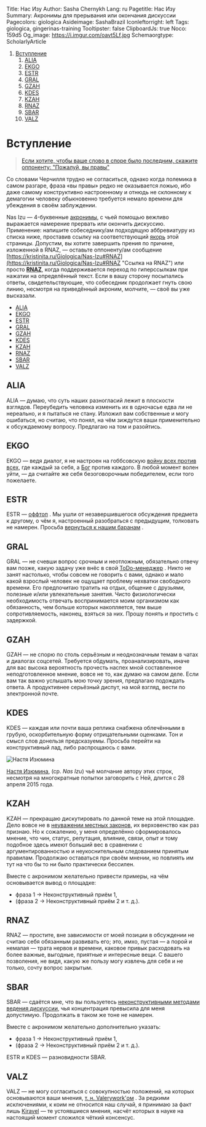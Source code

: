 Title: Нас Изу
Author: Sasha Chernykh
Lang: ru
Pagetitle: Нас Изу
Summary: Акронимы для прерывания или окончания дискуссии
Pagecolors: giologica
Asideimage: SashaBrazil
Iconleftorright: left
Tags: giologica, gingerinas-training
Tooltipster: false
ClipboardJs: true
Noco: 159d5
Og_image: https://i.imgur.com/oavt5Lf.jpg
Schemaorgtype: ScholarlyArticle

<!-- MarkdownTOC -->

1. [Вступление](#Вступление)
	1. [ALIA](#alia)
	1. [EKGO](#ekgo)
	1. [ESTR](#estr)
	1. [GRAL](#gral)
	1. [GZAH](#gzah)
	1. [KDES](#kdes)
	1. [KZAH](#kzah)
	1. [RNAZ](#rnaz)
	1. [SBAR](#sbar)
	1. [VALZ](#valz)

<!-- /MarkdownTOC -->

<a id="Вступление"></a>
# Вступление

> [Если хотите, чтобы ваше слово в споре было последним, скажите оппоненту: "Пожалуй, вы правы"](http://www.companion.ua/articles/content?id=7178 "Цитата Черчилля")

Со словами Черчилля трудно не согласиться, однако когда полемика в самом разгаре, фраза «вы правы» редко не оказывается ложью, ибо даже самому конструктивно настроенному и отнюдь не склонному к демагогии человеку обыкновенно требуется немало времени для убеждения в своём заблуждении.

Nas Izu — 4-буквенные [акронимы](http://enc-dic.com/fwords/Akronim-1543.html "Определение акронима"), с чьей помощью вежливо выражается намерение прервать или окончить дискуссию. Применение: напишите собеседнику/ам подходящую аббревиатуру из списка ниже, проставив ссылку на соответствующий [якорь](http://htmlbook.ru/samhtml/yakorya "Якорь HTML") этой страницы. Допустим, вы хотите завершить прения по причине, изложенной в RNAZ, — оставьте оппоненту/ам сообщение [https://kristinita.ru/Giologica/Nas-Izu#RNAZ](https://kristinita.ru/Giologica/Nas-Izu#RNAZ "Ссылка на RNAZ") или просто [**RNAZ**](https://kristinita.ru/Giologica/Nas-Izu#RNAZ), когда поддерживается переход по гиперссылкам при нажатии на определённый текст. Если в вашу сторону посыпались ответы, свидетельствующие, что собеседник продолжает гнуть свою линию, несмотря на приведённый акроним, молчите, — своё вы уже высказали.

+ [ALIA](#alia)
+ [EKGO](#ekgo)
+ [ESTR](#estr)
+ [GRAL](#gral)
+ [GZAH](#gzah)
+ [KDES](#kdes)
+ [KZAH](#kzah)
+ [RNAZ](#rnaz)
+ [SBAR](#sbar)
+ [VALZ](#valz)

<a id="alia"></a>
## ALIA

ALIA — думаю, что суть наших разногласий лежит в плоскости взглядов. Переубедить человека изменить их в одночасье едва ли не нереально, и я пытаться не стану. Изложил вам собственные и могу ошибаться, но считаю, что понял, на чём зиждутся ваши применительно к обсуждаемому вопросу. Предлагаю на том и разойтись.

<a id="ekgo"></a>
## EKGO

EKGO — ведя диалог, я не настроен на гоббсовскую [войну всех против всех](http://iph.ras.ru/enc_eth/103.html "Определение <<войны всех против всех>>"), где каждый за себя, а [Бог](https://vk.com/hair_in_the_wind "Бог") против каждого. В любой момент волен уйти, — да считайте же себя безоговорочным победителем, если того пожелаете.

<a id="estr"></a>
## ESTR

ESTR — [оффтоп](http://www.wikireality.ru/wiki/%D0%9E%D1%84%D1%84%D1%82%D0%BE%D0%BF%D0%B8%D0%BA "Определение оффтопа") . Мы ушли от незавершившегося обсуждения предмета к другому, о чём я, настроенный разобраться с предыдущим, толковать не намерен. Просьба [вернуться к нашим баранам](http://dic.academic.ru/dic.nsf/proverbs/11543/Вернёмся "Вернёмся к нашим баранам") .

<a id="gral"></a>
## GRAL

GRAL — не счевши вопрос срочным и неотложным, обязательно отвечу вам позже, какую задачу уже внёс в свой [ToDo-менеджер](http://www.3dnews.ru/920530 "Определение ToDo-менеджера") . Никто не занят настолько, чтобы совсем не говорить с вами, однако и мало какой взрослый человек не ощущает проблему нехватки свободного времени. Его предпочитаю тратить на отдых, общение с друзьями, полезные и/или увлекательные занятия. Чисто физиологически необходимость отвечать воспринимается моим организмом как обязанность, чем больше которых накопляется, тем выше сопротивляемость, наконец, взяться за них. Прошу понять и простить с задержкой.

<a id="gzah"></a>
## GZAH

GZAH — не спорю по столь серьёзным и неоднозначным темам в чатах и диалогах соцсетей. Требуется обдумать, проанализировать, иначе для вас высока вероятность прочесть наспех мной составленное неподготовленное мнение, вовсе не то, как думаю на самом деле. Если вам так важно услышать мою точку зрения, предлагаю подождать ответа. А продуктивнее серьёзный диспут, на мой взгляд, вести по электронной почте.

<a id="kdes"></a>
## KDES

KDES — каждая или почти ваша реплика снабжена облечёнными в грубую, оскорбительную форму отрицательными оценками. Тон и смысл слов донельзя предсказуемы. Просьба перейти на конструктивный лад, либо распрощаюсь с вами.

![Настя Изюмина](https://i.imgur.com/oavt5Lf.jpg)

[Настя Изюмина](https://vk.com/id3340728 "Настя Изюмина"), (ср. *Nas Izu*) чьё молчание автору этих строк, несмотря на многократные попытки заговорить с Ней, длится с 28 апреля 2015 года.

<a id="kzah"></a>
## KZAH

KZAH — прекращаю дискутировать по данной теме на этой площадке. Дело вовсе не в [неуважении местных законов](http://enc-dic.com/michelson/V-chuzho-monastr-so-svoim-ustavom-ne-hodjat-1082.html "В чужой монастырь со своим уставом не ходят"), их верховенство как раз признаю. Но к сожалению, у меня определённо сформировалось мнение, что чин, статус, репутация, влияние, связи, опыт и тому подобное здесь имеют больший вес в сравнении с аргументированностью и неукоснительным следованием принятым правилам. Продолжаю оставаться при своём мнении, но повлиять им тут на что бы то ни было практически бессилен.

Вместе с акронимом желательно привести примеры, на чём основывается вывод о площадке:

+ фраза 1 → Неконструктивный приём 1,
+ (фраза 2 → Неконструктивный приём 2 и т. д.).

<a id="rnaz"></a>
## RNAZ

RNAZ — простите, вне зависимости от моей позиции в обсуждении не считаю себя обязанным развивать его; это, имхо, пустая — а порой и немалая — трата нервов и времени, каковое привык расходовать на более важные, выгодные, приятные и интересные вещи. С вашего позволения, не видя, какую же пользу могу извлечь для себя и не только, сочту вопрос закрытым.

<a id="sbar"></a>
## SBAR

SBAR — сдаётся мне, что вы пользуетесь [неконструктивными методами ведения дискуссии](http://web.archive.org/web/20160306044838/http://xpomo.com/ruskolan/tolpa/demagog.htm), чья концентрация превысила для меня допустимую. Продолжать в таком же тоне не намерен.

Вместе с акронимом желательно дополнительно указать:

+ фраза 1 → Неконструктивный приём 1,
+ (фраза 2 → Неконструктивный приём 2 и т. д.).

ESTR и KDES — разновидности SBAR.

<a id="valz"></a>
## VALZ

VALZ — не могу согласиться с совокупностью положений, на которых основываются ваши мнения, [т. н. Valerywork'ом]({filename}/Giologica/Valerywork-Kiravel.md "Вэлериворк") . За редкими исключениями, к коим не относится наш случай, я принимаю за факт лишь [Kiravel]({filename}/Giologica/Valerywork-Kiravel.md "Киравэл") — те устоявшиеся мнения, насчёт которых в науке на настоящий момент сложился чёткий консенсус.
